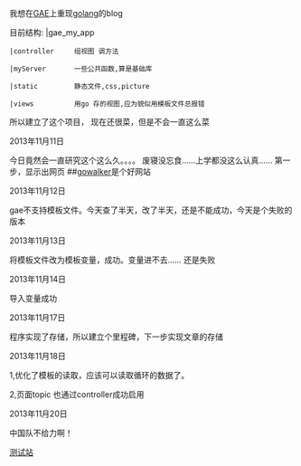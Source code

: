 我想在[GAE](https://appengine.google.com/)上重现[golang](http://golang.org/)的blog


目前结构:
|gae_my_app

	|controller		组视图 调方法

	|myServer		一些公共函数,算是基础库
	
	|static			静态文件,css,picture
	
	|views			用go 存的视图,应为貌似用模板文件总报错

所以建立了这个项目，
现在还很菜，但是不会一直这么菜

2013年11月11日

今日竟然会一直研究这个这么久。。。。 废寝没忘食……上学都没这么认真……
第一步，显示出网页
##[gowalker](http://gowalker.org/)是个好网站

2013年11月12日

gae不支持模板文件。今天查了半天，改了半天，还是不能成功，今天是个失败的版本

2013年11月13日

将模板文件改为模板变量，成功。变量进不去…… 还是失败

2013年11月14日

导入变量成功

2013年11月17日

程序实现了存储，所以建立个里程碑，下一步实现文章的存储

2013年11月18日

1,优化了模板的读取，应该可以读取循环的数据了。

2,页面topic 也通过controller成功启用

2013年11月20日

中国队不给力啊！

[测试站](http://goguobug.appspot.com/)